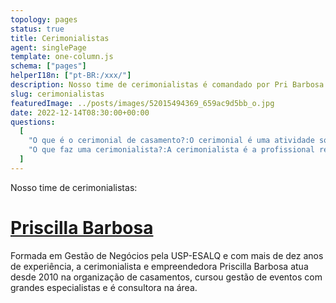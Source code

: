 ```yaml
---
topology: pages
status: true
title: Cerimonialistas
agent: singlePage
template: one-column.js
schema: ["pages"]
helperI18n: ["pt-BR:/xxx/"]
description: Nosso time de cerimonialistas é comandado por Pri Barbosa que possui mais de 10 anos de experiência na área.
slug: cerimonialistas
featuredImage: ../posts/images/52015494369_659ac9d5bb_o.jpg
date: 2022-12-14T08:30:00+00:00
questions:
  [
    "O que é o cerimonial de casamento?:O cerimonial é uma atividade sócio-cultural, que reúne protocolos tanto por meio da tradição, quanto por meio de declarações públicas para consagrar ritos da lei e celebrar o amor.",
    "O que faz uma cerimonialista?:A cerimonialista é a profissional responsável por organizar os protocolos e atos da cerimônia do casamento, no caso de uma casamenteira. A profissional elabora previamente roteiros e cronogramas do evento. Ela é a responsável por conduzir o andamento do cortejo. É responsável pela direção geral, que envolve a acomodação, auxílio e orientação de todos os presentes.",
  ]
---
```


Nosso time de cerimonialistas:

# [Priscilla Barbosa](/priscilla-barbosa-cerimonialista/)

Formada em Gestão de Negócios pela USP-ESALQ e com mais de dez anos de experiência, a cerimonialista e empreendedora Priscilla Barbosa atua desde 2010 na organização de casamentos, cursou gestão de eventos com grandes especialistas e é consultora na área.
